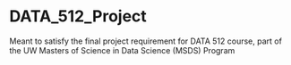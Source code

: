 # DATA_512_Project
Meant to satisfy the final project requirement for DATA 512 course, part of the UW Masters of Science in Data Science (MSDS) Program

